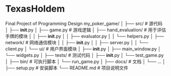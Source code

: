 # TexasHoldem
Final Project of Programming Design
my_poker_game/
│
├── src/                  # 源代码
│   ├── __init__.py
│   ├── game.py           # 游戏逻辑
│   ├── hand_evaluation/  # 用于评估手牌的模块
│   │   ├── __init__.py
│   │   ├── evaluator.py
│   │   └── helpers.py
│   ├── network/          # 网络通信模块
│   │   ├── __init__.py
│   │   ├── server.py
│   │   └── client.py
│   └── ui/               # 用户界面模块
│       ├── __init__.py
│       ├── main_window.py
│       └── widgets.py
│
├── tests/                # 测试代码
│   ├── __init__.py
│   └── test_game.py
│
├── bin/                  # 可执行脚本
│   └── run_game.py
│
├── docs/                 # 文档
│   └── ...
│
├── setup.py              # 安装脚本
└── README.md             # 项目说明文件
